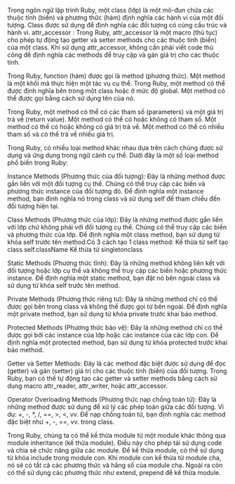 <!-- Class -->
Trong ngôn ngữ lập trình Ruby, một class (lớp) là một mô-đun chứa các thuộc tính (biến) và phương thức (hàm) định nghĩa các hành vi của một đối tượng. Class được sử dụng để định nghĩa các đối tượng có cùng cấu trúc và hành vi.
attr_accessor : Trong Ruby, attr_accessor là một macro (thủ tục) cho phép tự động tạo getter và setter methods cho các thuộc tính (biến) của một class. Khi sử dụng attr_accessor, không cần phải viết code thủ công để định nghĩa các methods để truy cập và gán giá trị cho các thuộc tính.
<!-- Function -->
Trong Ruby, function (hàm) được gọi là method (phương thức). Một method là một khối mã thực hiện một tác vụ cụ thể. Trong Ruby, một method có thể được định nghĩa bên trong một class hoặc ở mức độ global. Một method có thể được gọi bằng cách sử dụng tên của nó.

Trong Ruby, một method có thể có các tham số (parameters) và một giá trị trả về (return value). Một method có thể có hoặc không có tham số. Một method có thể có hoặc không có giá trị trả về. Một method có thể có nhiều tham số và có thể trả về nhiều giá trị.

Trong Ruby, có nhiều loại method khác nhau dựa trên cách chúng được sử dụng và ứng dụng trong ngữ cảnh cụ thể. Dưới đây là một số loại method phổ biến trong Ruby:

Instance Methods (Phương thức của đối tượng): Đây là những method được gắn liền với một đối tượng cụ thể. Chúng có thể truy cập các biến và phương thức instance của đối tượng đó. Để định nghĩa một instance method, bạn định nghĩa nó trong class và sử dụng self để tham chiếu đến đối tượng hiện tại.

Class Methods (Phương thức của lớp): Đây là những method được gắn liền với lớp chứ không phải với đối tượng cụ thể. Chúng có thể truy cập các biến và phương thức của lớp. Để định nghĩa một class method, bạn sử dụng từ khóa self trước tên method.Có 3 cách tạo 1 class method:
  Kế thừa từ self
  tạo class self.className
  Kế thừa từ singletonclass

Static Methods (Phương thức tĩnh): Đây là những method không liên kết với đối tượng hoặc lớp cụ thể và không thể truy cập các biến hoặc phương thức instance. Để định nghĩa một static method, bạn đặt nó bên ngoài class và sử dụng từ khóa self trước tên method.

Private Methods (Phương thức riêng tư): Đây là những method chỉ có thể được gọi bên trong class và không thể được gọi từ bên ngoài. Để định nghĩa một private method, bạn sử dụng từ khóa private trước khai báo method.

Protected Methods (Phương thức bảo vệ): Đây là những method chỉ có thể được gọi bởi các instance của lớp hoặc các instance của các lớp con. Để định nghĩa một protected method, bạn sử dụng từ khóa protected trước khai báo method.

Getter và Setter Methods: Đây là các method đặc biệt được sử dụng để đọc (getter) và gán (setter) giá trị cho các thuộc tính (biến) của đối tượng. Trong Ruby, bạn có thể tự động tạo các getter và setter methods bằng cách sử dụng macro attr_reader, attr_writer, hoặc attr_accessor.

Operator Overloading Methods (Phương thức nạp chồng toán tử): Đây là những method được sử dụng để xử lý các phép toán giữa các đối tượng. Ví dụ: +, -, *, /, ==, >, <, vv. Để nạp chồng toán tử, bạn định nghĩa các method đặc biệt như +, -, ==, vv. trong class.

<!-- Module Inheritance -->
Trong Ruby, chúng ta có thể kế thừa module từ một module khác thông qua module inheritance (kế thừa module). Điều này cho phép tái sử dụng code và chia sẻ chức năng giữa các module.
Để kế thừa module, có thể sử dụng từ khóa include trong module con. Khi module con kế thừa từ module cha, nó sẽ có tất cả các phương thức và hằng số của module cha.
Ngoài ra còn có thể sử dụng các phương thức như extend, prepend để kế thừa module.



